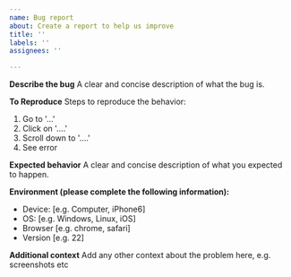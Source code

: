 ```yaml
---
name: Bug report
about: Create a report to help us improve
title: ''
labels: ''
assignees: ''

---
```


**Describe the bug**
A clear and concise description of what the bug is.

**To Reproduce**
Steps to reproduce the behavior:
1. Go to '...'
2. Click on '....'
3. Scroll down to '....'
4. See error

**Expected behavior**
A clear and concise description of what you expected to happen.

**Environment (please complete the following information):**
 - Device: [e.g. Computer, iPhone6] 
 - OS: [e.g. Windows, Linux, iOS]
 - Browser [e.g. chrome, safari]
 - Version [e.g. 22]

**Additional context**
Add any other context about the problem here, e.g. screenshots etc
